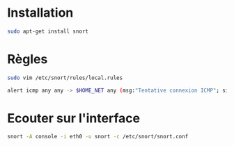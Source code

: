 
# Installation


```bash
sudo apt-get install snort
```

# Règles

```bash
sudo vim /etc/snort/rules/local.rules

alert icmp any any -> $HOME_NET any (msg:"Tentative connexion ICMP"; sid:00001; rev:1;)
```


# Ecouter sur l'interface 


```bash
snort -A console -i eth0 -u snort -c /etc/snort/snort.conf
```